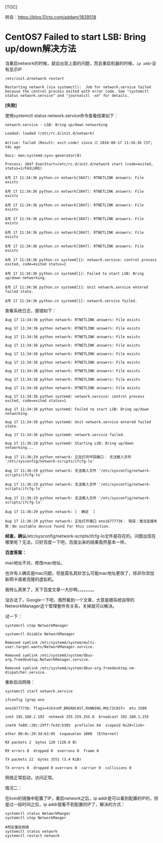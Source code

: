 

[TOC]

转自：https://blog.51cto.com/addam/1839518

# CentOS7 Failed to start LSB: Bring up/down解决方法

当重启network的时候，就会出现上面的问题，而且重启机器的时候，`ip addr`没有显示IP
```
/etc/init.d/network restart

Restarting network (via systemctl):  Job for network.service failed because the control process exited with error code. See "systemctl status network.service" and "journalctl -xe" for details.
```

**[失败]**

使用systemctl status network.service命令查看结果如下：

```
network.service - LSB: Bring up/down networking

Loaded: loaded (/etc/rc.d/init.d/network)

Active: failed (Result: exit-code) since 三 2016-08-17 11:34:36 CST; 54s ago

Docs: man:systemd-sysv-generator(8)

Process: 3847 ExecStart=/etc/rc.d/init.d/network start (code=exited, status=1/FAILURE)

8月 17 11:34:36 python.cn network[3847]: RTNETLINK answers: File exists

8月 17 11:34:36 python.cn network[3847]: RTNETLINK answers: File exists

8月 17 11:34:36 python.cn network[3847]: RTNETLINK answers: File exists

8月 17 11:34:36 python.cn network[3847]: RTNETLINK answers: File exists

8月 17 11:34:36 python.cn network[3847]: RTNETLINK answers: File exists

8月 17 11:34:36 python.cn network[3847]: RTNETLINK answers: File exists

8月 17 11:34:36 python.cn systemd[1]: network.service: control process exited, code=exited status=1

8月 17 11:34:36 python.cn systemd[1]: Failed to start LSB: Bring up/down networking.

8月 17 11:34:36 python.cn systemd[1]: Unit network.service entered failed state.

8月 17 11:34:36 python.cn systemd[1]: network.service failed.

```



查看系统日志，报错如下：

```
Aug 17 11:34:36 python network: RTNETLINK answers: File exists

Aug 17 11:34:36 python network: RTNETLINK answers: File exists

Aug 17 11:34:36 python network: RTNETLINK answers: File exists

Aug 17 11:34:36 python network: RTNETLINK answers: File exists

Aug 17 11:34:36 python network: RTNETLINK answers: File exists

Aug 17 11:34:36 python network: RTNETLINK answers: File exists

Aug 17 11:34:36 python network: RTNETLINK answers: File exists

Aug 17 11:34:36 python network: RTNETLINK answers: File exists

Aug 17 11:34:36 python network: RTNETLINK answers: File exists

Aug 17 11:34:36 python systemd: network.service: control process exited, code=exited status=1

Aug 17 11:34:36 python systemd: Failed to start LSB: Bring up/down networking.

Aug 17 11:34:36 python systemd: Unit network.service entered failed state.

Aug 17 11:34:36 python systemd: network.service failed.

Aug 17 11:36:28 python systemd: Starting LSB: Bring up/down networking...

Aug 17 11:36:29 python network: 正在打开环回接口： 无法载入文件 '/etc/sysconfig/network-scripts/ifcfg-lo'

Aug 17 11:36:29 python network: 无法载入文件 '/etc/sysconfig/network-scripts/ifcfg-lo'

Aug 17 11:36:29 python network: 无法载入文件 '/etc/sysconfig/network-scripts/ifcfg-lo'

Aug 17 11:36:29 python network: 无法载入文件 '/etc/sysconfig/network-scripts/ifcfg-lo'

Aug 17 11:36:29 python network: [  确定  ]

Aug 17 11:36:29 python network: 正在打开接口 eno16777736： 错误：激活连接失败：No suitable device found for this connection.

```





**经查，确认**/etc/sysconfig/network-scripts/ifcfg-lo文件是存在的。问题出现在哪里呢？无法，只好百度一下吧，百度出来的结果竟然基本一样。

**百度答案：**

mac地址不对，修改mac地址。

也许有人确实是mac问题，但是莫名其妙怎么可能mac地址更改了，除非你添加新网卡或者克隆的虚拟机。

我特么真笑了，天下百度文章一大抄啊。。。。。。。。

没办法了，Google一下吧，偶然看到一个文章，大意是跟系统自带的NetworkManager这个管理套件有关系，关掉就可以解决。

试一下：

```
systemctl stop NetworkManager

systemctl disable NetworkManager

Removed symlink /etc/systemd/system/multi-user.target.wants/NetworkManager.service.

Removed symlink /etc/systemd/system/dbus-org.freedesktop.NetworkManager.service.

Removed symlink /etc/systemd/system/dbus-org.freedesktop.nm-dispatcher.service.

```





重新启动网络：

```
systemctl start network.service

ifconfig |grep eno

eno16777736: flags=4163<UP,BROADCAST,RUNNING,MULTICAST>  mtu 1500

inet 192.168.1.192  netmask 255.255.255.0  broadcast 192.168.1.255

inet6 fe80::20c:29ff:fe3d:b305  prefixlen 64  scopeid 0x20<link>

ether 00:0c:29:3d:b3:05  txqueuelen 1000  (Ethernet)

RX packets 2  bytes 120 (120.0 B)

RX errors 0  dropped 0  overruns 0  frame 0

TX packets 22  bytes 3551 (3.4 KiB)

TX errors 0  dropped 0 overruns 0  carrier 0  collisions 0

```

网络正常启动，访问正常。





情况二：

在kvm的镜像中配置了IP，重启network之后，ip addr是可以看到配置的IP的，但是过一段时间之后，ip addr就看不到配置的IP了，解决的方式：

```shell
systemctl status NetworkManger
systemctl stop NetworkManger

#然后重启网络
systemctl status network
systemctl restart network

```

